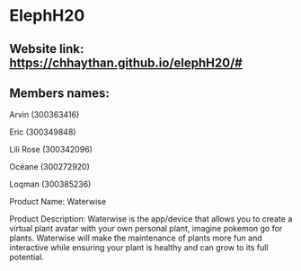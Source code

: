 # ElephH20
## Website link: https://chhaythan.github.io/elephH20/#

## Members names:

Arvin (300363416)

Eric (300349848)

Lili Rose (300342096) 

Océane (300272920)

Loqman (300385236)

Product Name: Waterwise

Product Description:
Waterwise is the app/device that allows you to create a virtual plant avatar with your own personal plant, imagine pokemon go for plants. Waterwise will make the maintenance of
plants more fun and interactive while ensuring your plant is healthy and can grow to its full potential.
